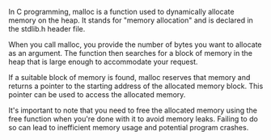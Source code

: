 In C programming, malloc is a function used to dynamically allocate memory on the heap. It stands for "memory allocation" and is declared in the stdlib.h header file.

When you call malloc, you provide the number of bytes you want to allocate as an argument. The function then searches for a block of memory in the heap that is large enough to accommodate your request.

If a suitable block of memory is found, malloc reserves that memory and returns a pointer to the starting address of the allocated memory block. This pointer can be used to access the allocated memory.

It's important to note that you need to free the allocated memory using the free function when you're done with it to avoid memory leaks. Failing to do so can lead to inefficient memory usage and potential program crashes.





